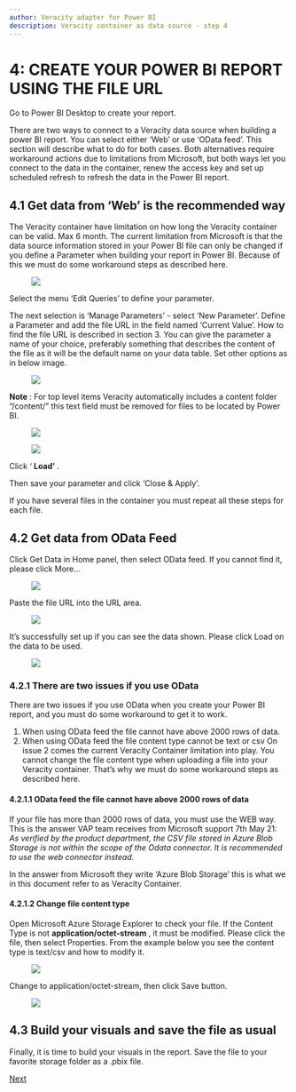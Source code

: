 ```yaml
---
author: Veracity adapter for Power BI
description: Veracity container as data source - step 4
---
```


# 4: CREATE YOUR POWER BI REPORT USING THE FILE URL

Go to Power BI Desktop to create your report.

There are two ways to connect to a Veracity data source when building a power BI report. You can select either ‘Web’ or use ‘OData feed’. This section will describe what to do for both cases. Both alternatives require workaround actions due to limitations from Microsoft, but both ways let you connect to the data in the container, renew the access key and set up scheduled refresh to refresh the data in the Power BI report. 

## 4.1	Get data from ‘Web’ is the recommended way
The Veracity container have limitation on how long the Veracity container can be valid. Max 6 month. The current limitation from Microsoft is that the data source information stored in your Power BI file can only be changed if you define a Parameter when building your report in Power BI. Because of this we must do some workaround steps as described here.

<figure>
	<img src="assets/6.png"/>
</figure>

Select the menu ‘Edit Queries’ to define your parameter.

The next selection is ‘Manage Parameters’ - select ‘New Parameter’. Define a Parameter and add the file URL in the field named ‘Current Value’. How to find the file URL is described in section 3. You can give the parameter a name of your choice, preferably something that describes the content of the file as it will be the default name on your data table. Set other options as in below image.

<figure>
	<img src="assets/7.png"/>
</figure>

**Note** : For top level items Veracity automatically includes a content folder “/content/” this text field must be removed for files to be located by Power BI.

<figure>
	<img src="assets/8.png"/>
</figure>

<figure>
	<img src="assets/9.png"/>
</figure>

Click ‘ **Load’** .

Then save your parameter and click ‘Close & Apply’.

If you have several files in the container you must repeat all these steps for each file.

## 4.2	Get data from OData Feed 

Click Get Data in Home panel, then select OData feed. If you cannot find it, please click More… 

<figure>
	<img src="assets/10.jpg"/>
</figure>

Paste the file URL into the URL area. 

<figure>
	<img src="assets/11.jpg"/>
</figure>

It’s successfully set up if you can see the data shown. Please click Load on the data to be used. 

<figure>
	<img src="assets/12.jpg"/>
</figure>

### 4.2.1	There are two issues if you use OData  
There are two issues if you use OData when you create your Power BI report, and you must do some workaround to get it to work. 
1.	When using OData feed the file cannot have above 2000 rows of data.
2.	When using OData feed the file content type cannot be text or csv
On issue 2 comes the current Veracity Container limitation into play. You cannot change the file content type when uploading a file into your Veracity container. That’s why we must do some workaround steps as described here.
#### 4.2.1.1	OData feed the file cannot have above 2000 rows of data
If your file has more than 2000 rows of data, you must use the WEB way.
This is the answer VAP team receives from Microsoft support 7th May 21: <i>As verified by the product department, the CSV file stored in Azure Blob Storage is not within the scope of the Odata connector. It is recommended to use the web connector instead.</i>

In the answer from Microsoft they write ‘Azure Blob Storage’ this is what we in this document refer to as Veracity Container.

#### 4.2.1.2 Change file content type

Open Microsoft Azure Storage Explorer to check your file. If the Content Type is not **application/octet-stream** , it must be modified. Please click the file, then select Properties. From the example below you see the content type is text/csv and how to modify it.

<figure>
	<img src="assets/13.jpg"/>
</figure>

Change to application/octet-stream, then click Save button.

<figure>
	<img src="assets/14.jpg"/>
</figure>

## 4.3 Build your visuals and save the file as usual

Finally, it is time to build your visuals in the report. Save the file to your favorite storage folder as a .pbix file.

[Next](5-upload-report.md)